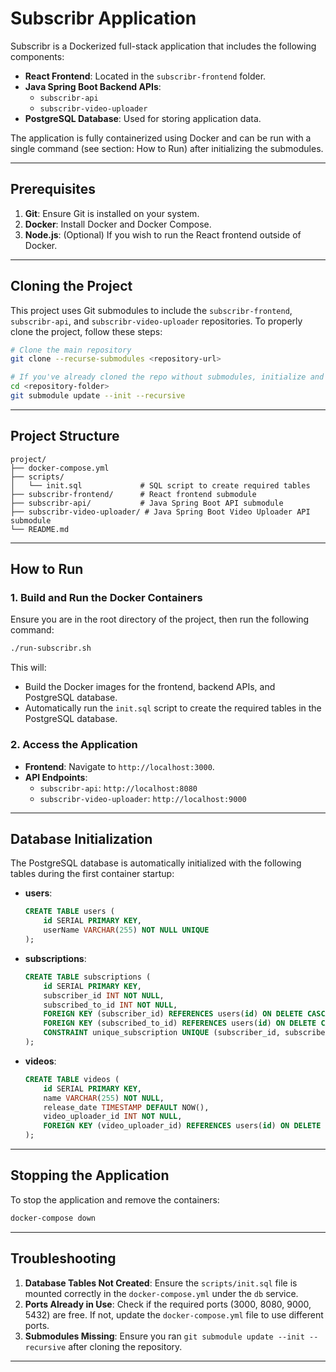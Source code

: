 # Subscribr Application

Subscribr is a Dockerized full-stack application that includes the following components:

- **React Frontend**: Located in the `subscribr-frontend` folder.
- **Java Spring Boot Backend APIs**:
  - `subscribr-api`
  - `subscribr-video-uploader`
- **PostgreSQL Database**: Used for storing application data.

The application is fully containerized using Docker and can be run with a single command (see section: How to Run) after initializing the submodules.

---

## Prerequisites

1. **Git**: Ensure Git is installed on your system.
2. **Docker**: Install Docker and Docker Compose.
3. **Node.js**: (Optional) If you wish to run the React frontend outside of Docker.

---

## Cloning the Project

This project uses Git submodules to include the `subscribr-frontend`, `subscribr-api`, and `subscribr-video-uploader` repositories. To properly clone the project, follow these steps:

```bash
# Clone the main repository
git clone --recurse-submodules <repository-url>

# If you've already cloned the repo without submodules, initialize and update them
cd <repository-folder>
git submodule update --init --recursive
```

---

## Project Structure

```
project/
├── docker-compose.yml
├── scripts/
│   └── init.sql             # SQL script to create required tables
├── subscribr-frontend/      # React frontend submodule
├── subscribr-api/           # Java Spring Boot API submodule
├── subscribr-video-uploader/ # Java Spring Boot Video Uploader API submodule
└── README.md
```

---

## How to Run

### 1. Build and Run the Docker Containers

Ensure you are in the root directory of the project, then run the following command:

```bash
./run-subscribr.sh
```

This will:
- Build the Docker images for the frontend, backend APIs, and PostgreSQL database.
- Automatically run the `init.sql` script to create the required tables in the PostgreSQL database.

### 2. Access the Application

- **Frontend**: Navigate to `http://localhost:3000`.
- **API Endpoints**:
  - `subscribr-api`: `http://localhost:8080`
  - `subscribr-video-uploader`: `http://localhost:9000`

---

## Database Initialization

The PostgreSQL database is automatically initialized with the following tables during the first container startup:

- **users**:
  ```sql
  CREATE TABLE users (
      id SERIAL PRIMARY KEY,
      userName VARCHAR(255) NOT NULL UNIQUE
  );
  ```
- **subscriptions**:
  ```sql
  CREATE TABLE subscriptions (
      id SERIAL PRIMARY KEY,
      subscriber_id INT NOT NULL,
      subscribed_to_id INT NOT NULL,
      FOREIGN KEY (subscriber_id) REFERENCES users(id) ON DELETE CASCADE,
      FOREIGN KEY (subscribed_to_id) REFERENCES users(id) ON DELETE CASCADE,
      CONSTRAINT unique_subscription UNIQUE (subscriber_id, subscribed_to_id)
  );
  ```
- **videos**:
  ```sql
  CREATE TABLE videos (
      id SERIAL PRIMARY KEY,
      name VARCHAR(255) NOT NULL,
      release_date TIMESTAMP DEFAULT NOW(),
      video_uploader_id INT NOT NULL,
      FOREIGN KEY (video_uploader_id) REFERENCES users(id) ON DELETE CASCADE
  );
  ```

---

## Stopping the Application

To stop the application and remove the containers:

```bash
docker-compose down
```

---

## Troubleshooting

1. **Database Tables Not Created**: Ensure the `scripts/init.sql` file is mounted correctly in the `docker-compose.yml` under the `db` service.
2. **Ports Already in Use**: Check if the required ports (3000, 8080, 9000, 5432) are free. If not, update the `docker-compose.yml` file to use different ports.
3. **Submodules Missing**: Ensure you ran `git submodule update --init --recursive` after cloning the repository.

---

